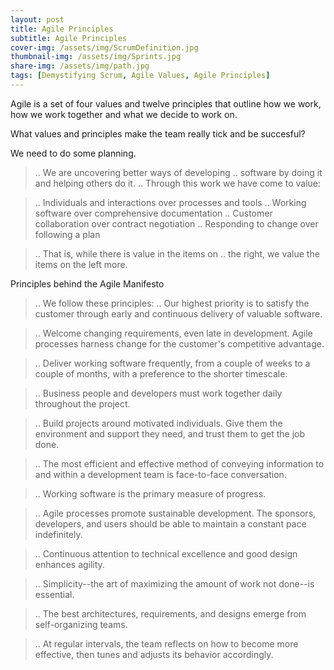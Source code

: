 ```yaml
---
layout: post
title: Agile Principles
subtitle: Agile Principles 
cover-img: /assets/img/ScrumDefinition.jpg
thumbnail-img: /assets/img/Sprints.jpg
share-img: /assets/img/path.jpg
tags: [Demystifying Scrum, Agile Values, Agile Principles]
---
```



Agile is a set of four values and twelve principles that outline how we work, how we work together and what we decide to work on.

What values and principles make the team really tick and be succesful?

We need to do some planning. 

> .. We are uncovering better ways of developing
> .. software by doing it and helping others do it.
> .. Through this work we have come to value:

> .. Individuals and interactions over processes and tools
> .. Working software over comprehensive documentation
> .. Customer collaboration over contract negotiation
> .. Responding to change over following a plan

> .. That is, while there is value in the items on
> .. the right, we value the items on the left more.


Principles behind the Agile Manifesto


> .. We follow these principles:
> .. Our highest priority is to satisfy the customer through early and continuous delivery of valuable software.

> .. Welcome changing requirements, even late in development. Agile processes harness change for the customer's competitive advantage.

> .. Deliver working software frequently, from a couple of weeks to a couple of months, with a preference to the shorter timescale.

> .. Business people and developers must work together daily throughout the project.

> .. Build projects around motivated individuals. Give them the environment and support they need, and trust them to get the job done.

> .. The most efficient and effective method of conveying information to and within a development team is face-to-face conversation.

> .. Working software is the primary measure of progress.

> .. Agile processes promote sustainable development. The sponsors, developers, and users should be able to maintain a constant pace indefinitely.

> .. Continuous attention to technical excellence and good design enhances agility.

> .. Simplicity--the art of maximizing the amount of work not done--is essential.

> .. The best architectures, requirements, and designs emerge from self-organizing teams.

> .. At regular intervals, the team reflects on how to become more effective, then tunes and adjusts its behavior accordingly.
